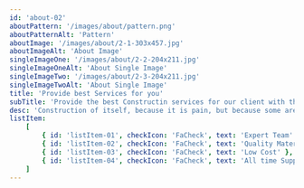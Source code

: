 ```yaml
---
id: 'about-02'
aboutPattern: '/images/about/pattern.png'
aboutPatternAlt: 'Pattern'
aboutImage: '/images/about/2-1-303x457.jpg'
aboutImageAlt: 'About Image'
singleImageOne: '/images/about/2-2-204x211.jpg'
singleImageOneAlt: 'About Single Image'
singleImageTwo: '/images/about/2-3-204x211.jpg'
singleImageTwoAlt: 'About Single Image'
title: 'Provide best Services for you'
subTitle: 'Provide the best Constructin services for our client with their satisfaction'
desc: 'Construction of itself, because it is pain, but because some are proper style design occur in toil and pain pleasure we have a expert team some of the main features..'
listItem:
    [
        { id: 'listItem-01', checkIcon: 'FaCheck', text: 'Expert Team' },
        { id: 'listItem-02', checkIcon: 'FaCheck', text: 'Quality Materials' },
        { id: 'listItem-03', checkIcon: 'FaCheck', text: 'Low Cost' },
        { id: 'listItem-04', checkIcon: 'FaCheck', text: 'All time Support' },
    ]
---
```

